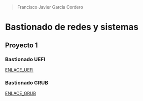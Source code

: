 > Francisco Javier García Cordero
# Bastionado de redes y sistemas


## Proyecto 1
 ### Bastionado UEFI
[ENLACE_UEFI](https://ies-rafael-alberti.github.io/fnitrako.github.io/Proyecto1/uefi/#0)
 ### Bastionado GRUB
[ENLACE_GRUB](https://ies-rafael-alberti.github.io/fnitrako.github.io/Proyecto1/grub/#0)
